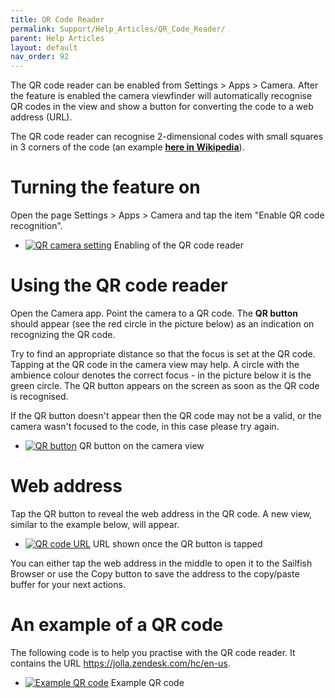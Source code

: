 ```yaml
---
title: QR Code Reader
permalink: Support/Help_Articles/QR_Code_Reader/
parent: Help Articles
layout: default
nav_order: 92
---
```


The QR code reader can be enabled from Settings > Apps > Camera. After the feature is enabled the camera viewfinder will automatically recognise QR codes in the view and show a button for converting the code to a web address (URL).

The QR code reader can recognise 2-dimensional codes with small squares in 3 corners of the code (an example [**here in Wikipedia**](https://en.wikipedia.org/wiki/File:QR_Code_Structure_Example_3.svg)).

# Turning the feature on
Open the page Settings > Apps > Camera and tap the item "Enable QR code recognition".

<div class="flex-images" markdown="1">

* <a href="QR-camera-setting.png" class="narrow-image"><img src="QR-camera-setting.png" alt="QR camera setting"></a>
  <span class="md_figcaption">
    Enabling of the QR code reader
  </span>
</div>

# Using the QR code reader
Open the Camera app. Point the camera to a QR code. The **QR button** should appear (see the red circle in the picture below) as an indication on recognizing the QR code.

Try to find an appropriate distance so that the focus is set at the QR code. Tapping at the QR code in the camera view may help. A circle with the ambience colour denotes the correct focus - in the picture below it is the green circle. The QR button appears on the screen as soon as the QR code is recognised.

If the QR button doesn't appear then the QR code may not be a valid, or the camera wasn't focused to the code, in this case please try again.

<div class="flex-images" markdown="1">

* <a href="QR-camera-3.png" class="narrow-image"><img src="QR-camera-3.png" alt="QR button"></a>
  <span class="md_figcaption">
    QR button on the camera view
  </span>
</div>

# Web address
Tap the QR button to reveal the web address in the QR code. A new view, similar to the example below, will appear.

<div class="flex-images" markdown="1">

* <a href="QR-URL.png" class="narrow-image"><img src="QR-URL.png" alt="QR code URL"></a>
  <span class="md_figcaption">
    URL shown once the QR button is tapped
  </span>
</div>

You can either tap the web address in the middle to open it to the Sailfish Browser
or use the Copy button to save the address to the copy/paste buffer for your next actions.

# An example of a QR code
The following code is to help you practise with the QR code reader.
It contains the URL https://jolla.zendesk.com/hc/en-us.

<div class="flex-images" markdown="1">

* <a href="QR-ZD.png" class="narrow-image"><img src="QR-ZD.png" alt="Example QR code"></a>
  <span class="md_figcaption">
    Example QR code
  </span>
</div>


